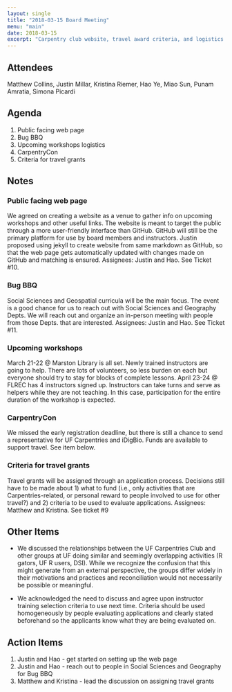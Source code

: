 ```yaml
---
layout: single
title: "2018-03-15 Board Meeting"
menu: "main"
date: 2018-03-15
excerpt: "Carpentry club website, travel award criteria, and logistics for upcoming events"
---
```


## Attendees

Matthew Collins, Justin Millar, Kristina Riemer, Hao Ye, Miao Sun, Punam Amratia, Simona Picardi

## Agenda

1. Public facing web page
2. Bug BBQ
3. Upcoming workshops logistics
4. CarpentryCon
5. Criteria for travel grants

## Notes

### Public facing web page

We agreed on creating a website as a venue to gather info on upcoming workshops and other useful links. The website is meant to target the public through a more user-friendly interface than GitHub. GitHub will still be the primary platform for use by board members and instructors. Justin proposed using jekyll to create website from same markdown as GitHub, so that the web page gets automatically updated with changes made on GitHub and matching is ensured. Assignees: Justin and Hao. See Ticket #10. 

### Bug BBQ

Social Sciences and Geospatial curricula will be the main focus. The event is a good chance for us to reach out with Social Sciences and Geography Depts. We will reach out and organize an in-person meeting with people from those Depts. that are interested. Assignees: Justin and Hao. See Ticket #11.

### Upcoming workshops

March 21-22 @ Marston Library is all set. Newly trained instructors are going to help. There are lots of volunteers, so less burden on each but everyone should try to stay for blocks of complete lessons. 
April 23-24 @ FLREC has 4 instructors signed up. Instructors can take turns and serve as helpers while they are not teaching. In this case, participation for the entire duration of the workshop is expected. 

### CarpentryCon

We missed the early registration deadline, but there is still a chance to send a representative for UF Carpentries and iDigBio. Funds are available to support travel. See item below. 

### Criteria for travel grants

Travel grants will be assigned through an application process. Decisions still have to be made about 1) what to fund (i.e., only activities that are Carpentries-related, or personal reward to people involved to use for other travel?) and 2) criteria to be used to evaluate applications. Assignees: Matthew and Kristina. See ticket #9

## Other Items

* We discussed the relationships between the UF Carpentries Club and other groups at UF doing similar and seemingly overlapping activities (R gators, UF R users, DSI). While we recognize the confusion that this might generate from an external perspective, the groups differ widely in their motivations and practices and reconciliation would not necessarily be possible or meaningful. 

* We acknowledged the need to discuss and agree upon instructor training selection criteria to use next time. Criteria should be used homogeneously by people evaluating applications and clearly stated beforehand so the applicants know what they are being evaluated on. 

## Action Items

1. Justin and Hao - get started on setting up the web page
2. Justin and Hao - reach out to people in Social Sciences and Geography for Bug BBQ
3. Matthew and Kristina - lead the discussion on assigning travel grants

